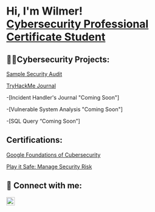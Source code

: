 <h1>Hi, I'm Wilmer! <br/><a href="https://github.com/lopezcybersec">Cybersecurity Professional Certificate Student</a></h1>

<h2>👨‍💻Cybersecurity Projects:</h2>

<a href="https://github.com/lopezcybersec/Botium-Toys-Internal-Security-Audit">Sample Security Audit</a>

<a href="https://docs.google.com/document/d/1M95F5SOVn8MICiYllRm8uZNIScMhpmXmMCmaShcvPF8/edit?usp=sharing">TryHackMe Journal</a>

-[Incident Handler's Journal "Coming Soon"]

-[Vulnerable System Analysis "Coming Soon"]

-[SQL Query “Coming Soon”]

<h2> Certifications:</h2>
<a href="https://drive.google.com/file/d/1YrynXlzCTvvJBr2SKoBCkokxn349RUSa/view?usp=sharing">Google Foundations of Cubersecurity</a>

<a href="https://www.coursera.org/account/accomplishments/certificate/UL6KZNEV9WJ7">Play it Safe: Manage Security Risk</a>
<h2> 🤳 Connect with me:</h2>

[<img align="left" alt="wilmer-lopez| LinkedIn" width="22px" src="https://cdn.jsdelivr.net/npm/simple-icons@v3/icons/linkedin.svg" />][linkedin]

[linkedin]: https://linkedin.com/in/wilmer-lopez-4a7875321/

<!--
**lopezcybersec/lopezcybersec** is a ✨ _special_ ✨ repository because its `README.md` (this file) appears on your GitHub profile.

Here are some ideas to get you started:

- 🔭 I’m currently working on ...
- 🌱 I’m currently learning ...
- 👯 I’m looking to collaborate on ...
- 🤔 I’m looking for help with ...
- 💬 Ask me about ...
- 📫 How to reach me: ...
- 😄 Pronouns: ...
- ⚡ Fun fact: ...
-->
